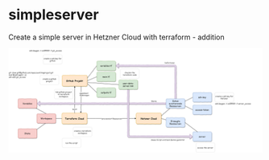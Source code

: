 # simpleserver
Create a simple server in Hetzner Cloud with terraform - addition

![simpleserver_architecture_image](./simpleserver.png)
